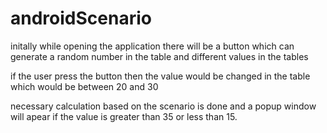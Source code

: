 # androidScenario

initally while opening the application there will be a button which can generate a random number in the table 
and different values in the tables

if the user press the button then the value would be changed in the table which would be between 20 and 30

necessary calculation based on the scenario is done and a popup window will apear if the value is greater than 35 
or less than 15.

